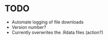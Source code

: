 # TODO

- Automate logging of file downloads
- Version number?
- Currently overwrites the .Rdata files (action?)

